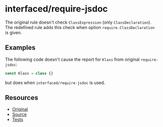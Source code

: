 # interfaced/require-jsdoc

The original rule doesn't check `ClassExpression` (only `ClassDeclaration`).
The redefined rule adds this check when option `require.ClassDeclaration` is given.

## Examples

The following code doesn't cause the report for `Klass` from original `require-jsdoc`:

```js
const Klass = class {}
```

but does when `interfaced/require-jsdoc` is used.

## Resources

* [Original](https://eslint.org/docs/rules/require-jsdoc)
* [Source](../../lib/rules/redefined/require-jsdoc.js)
* [Tests](../../test/eslint/rules/redefined/require-jsdoc.js)
